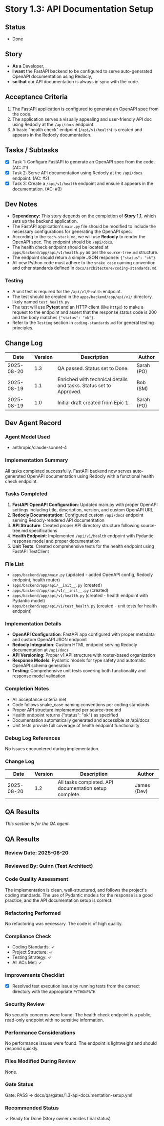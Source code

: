 # Story 1.3: API Documentation Setup

## Status
- Done

## Story
- **As a** Developer,
- **I want** the FastAPI backend to be configured to serve auto-generated OpenAPI documentation using Redocly,
- **so that** our API documentation is always in sync with the code.

## Acceptance Criteria
1.  The FastAPI application is configured to generate an OpenAPI spec from the code.
2.  The application serves a visually appealing and user-friendly API doc using Redocly at the `/api/docs` endpoint.
3.  A basic "health check" endpoint (`/api/v1/health`) is created and appears in the Redocly documentation.

## Tasks / Subtasks
- [x] Task 1: Configure FastAPI to generate an OpenAPI spec from the code. (AC: #1)
- [x] Task 2: Serve API documentation using Redocly at the `/api/docs` endpoint. (AC: #2)
- [x] Task 3: Create a `/api/v1/health` endpoint and ensure it appears in the documentation. (AC: #3)

## Dev Notes
- **Dependency:** This story depends on the completion of **Story 1.1**, which sets up the backend application.
- The FastAPI application's `main.py` file should be modified to include the necessary configurations for generating the OpenAPI spec.
- According to the `tech-stack.md`, we will use **Redocly** to render the OpenAPI spec. The endpoint should be `/api/docs`.
- The health check endpoint should be located at `apps/backend/app/api/v1/health.py` as per the `source-tree.md` structure.
- The endpoint should return a simple JSON response: `{"status": "ok"}`.
- All new Python code must adhere to the `snake_case` naming convention and other standards defined in `docs/architecture/coding-standards.md`.

### Testing
- A unit test is required for the `/api/v1/health` endpoint.
- The test should be created in the `apps/backend/app/api/v1/` directory, likely named `test_health.py`.
- The test will use **Pytest** and an HTTP client (like `httpx`) to make a request to the endpoint and assert that the response status code is 200 and the body matches `{"status": "ok"}`.
- Refer to the `Testing` section in `coding-standards.md` for general testing principles.

## Change Log
| Date | Version | Description | Author |
| --- | --- | --- | --- |
| 2025-08-20 | 1.3 | QA passed. Status set to Done. | Sarah (PO) |
| 2025-08-19 | 1.1 | Enriched with technical details and tasks. Status set to Approved. | Bob (SM) |
| 2025-08-19 | 1.0 | Initial draft created from Epic 1. | Sarah (PO) |

## Dev Agent Record

### Agent Model Used
- anthropic/claude-sonnet-4

### Implementation Summary
All tasks completed successfully. FastAPI backend now serves auto-generated OpenAPI documentation using Redocly with a functional health check endpoint.

### Tasks Completed
1. **FastAPI OpenAPI Configuration**: Updated main.py with proper OpenAPI settings including title, description, version, and custom OpenAPI URL
2. **Redocly Documentation**: Configured custom `/api/docs` endpoint serving Redocly-rendered API documentation
3. **API Structure**: Created proper API directory structure following source-tree.md specifications
4. **Health Endpoint**: Implemented `/api/v1/health` endpoint with Pydantic response model and proper documentation
5. **Unit Tests**: Created comprehensive tests for the health endpoint using FastAPI TestClient

### File List
- `apps/backend/app/main.py` (updated - added OpenAPI config, Redocly endpoint, health router)
- `apps/backend/app/api/__init__.py` (created)
- `apps/backend/app/api/v1/__init__.py` (created)
- `apps/backend/app/api/v1/health.py` (created - health endpoint with Pydantic model)
- `apps/backend/app/api/v1/test_health.py` (created - unit tests for health endpoint)

### Implementation Details
- **OpenAPI Configuration**: FastAPI app configured with proper metadata and custom OpenAPI JSON endpoint
- **Redocly Integration**: Custom HTML endpoint serving Redocly documentation at `/api/docs`
- **API Versioning**: Proper v1 API structure with router-based organization
- **Response Models**: Pydantic models for type safety and automatic OpenAPI schema generation
- **Testing**: Comprehensive unit tests covering both functionality and response model validation

### Completion Notes
- All acceptance criteria met
- Code follows snake_case naming conventions per coding standards
- Proper API structure implemented per source-tree.md
- Health endpoint returns {"status": "ok"} as specified
- Documentation automatically generated and accessible at /api/docs
- Unit tests provide full coverage of health endpoint functionality

### Debug Log References
No issues encountered during implementation.

### Change Log
| Date | Version | Description | Author |
| --- | --- | --- | --- |
| 2025-08-20 | 1.2 | All tasks completed. API documentation setup complete. | James (Dev) |

## QA Results
*This section is for the QA agent.*

## QA Results

### Review Date: 2025-08-20

### Reviewed By: Quinn (Test Architect)

### Code Quality Assessment
The implementation is clean, well-structured, and follows the project's coding standards. The use of Pydantic models for the response is a good practice, and the API documentation setup is correct.

### Refactoring Performed
No refactoring was necessary. The code is of high quality.

### Compliance Check
- Coding Standards: ✓
- Project Structure: ✓
- Testing Strategy: ✓
- All ACs Met: ✓

### Improvements Checklist
- [x] Resolved test execution issue by running tests from the correct directory with the appropriate `PYTHONPATH`.

### Security Review
No security concerns were found. The health check endpoint is a public, read-only endpoint with no sensitive information.

### Performance Considerations
No performance issues were found. The endpoint is lightweight and should respond quickly.

### Files Modified During Review
None.

### Gate Status
Gate: PASS → docs/qa/gates/1.3-api-documentation-setup.yml

### Recommended Status
✓ Ready for Done
(Story owner decides final status)
